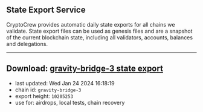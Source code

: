 ## State Export Service
CryptoCrew provides automatic daily state exports for all chains we validate. State export files can be used as genesis files and are a snapshot of the current blockchain state, including all validators, accounts, balances and delegations.

---
**Download: [gravity-bridge-3 state export](https://dl.ccvalidators.com/SERVICE/gravitybridge/gravity-bridge-3_export_10205253.json)**
---

- last updated: Wed Jan 24 2024 16:18:19
- chain id: `gravity-bridge-3`
- export height: `10205253`
- use for: airdrops, local tests, chain recovery
